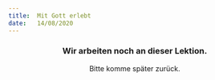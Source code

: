 ```yaml
---
title:  Mit Gott erlebt
date:   14/08/2020
---
```


### <center>Wir arbeiten noch an dieser Lektion.</center>
<center>Bitte komme später zurück.</center>